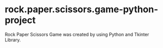 # rock.paper.scissors.game-python-project
Rock Paper Scissors Game was created by using Python and Tkinter Library.
